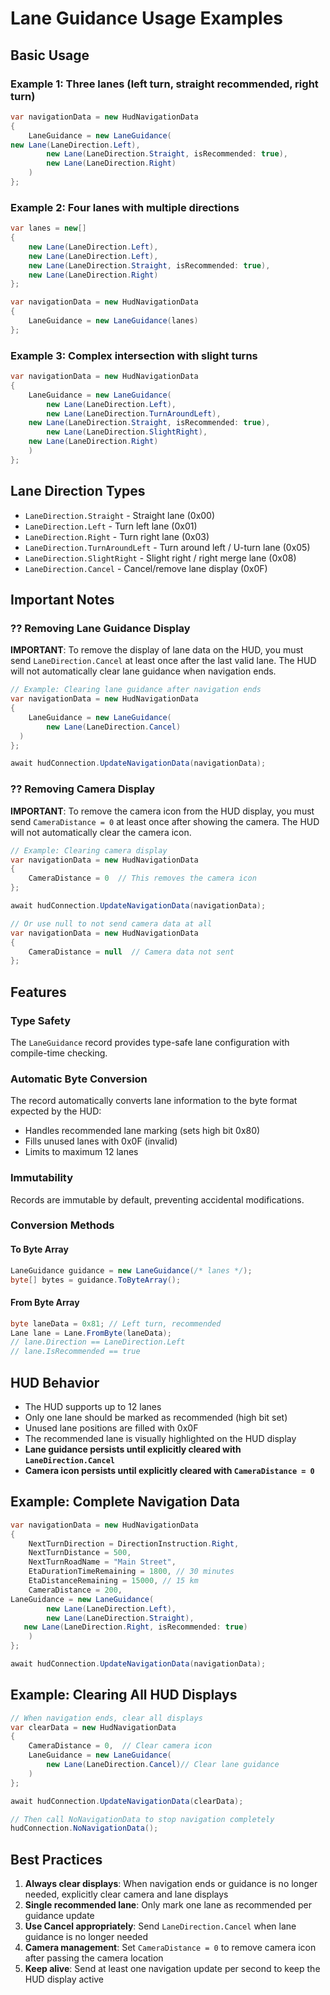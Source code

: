 # Lane Guidance Usage Examples

## Basic Usage

### Example 1: Three lanes (left turn, straight recommended, right turn)
```csharp
var navigationData = new HudNavigationData
{
    LaneGuidance = new LaneGuidance(
new Lane(LaneDirection.Left),
        new Lane(LaneDirection.Straight, isRecommended: true),
        new Lane(LaneDirection.Right)
    )
};
```

### Example 2: Four lanes with multiple directions
```csharp
var lanes = new[]
{
    new Lane(LaneDirection.Left),
    new Lane(LaneDirection.Left),
    new Lane(LaneDirection.Straight, isRecommended: true),
    new Lane(LaneDirection.Right)
};

var navigationData = new HudNavigationData
{
    LaneGuidance = new LaneGuidance(lanes)
};
```

### Example 3: Complex intersection with slight turns
```csharp
var navigationData = new HudNavigationData
{
    LaneGuidance = new LaneGuidance(
        new Lane(LaneDirection.Left),
        new Lane(LaneDirection.TurnAroundLeft),
    new Lane(LaneDirection.Straight, isRecommended: true),
        new Lane(LaneDirection.SlightRight),
    new Lane(LaneDirection.Right)
    )
};
```

## Lane Direction Types

- `LaneDirection.Straight` - Straight lane (0x00)
- `LaneDirection.Left` - Turn left lane (0x01)
- `LaneDirection.Right` - Turn right lane (0x03)
- `LaneDirection.TurnAroundLeft` - Turn around left / U-turn lane (0x05)
- `LaneDirection.SlightRight` - Slight right / right merge lane (0x08)
- `LaneDirection.Cancel` - Cancel/remove lane display (0x0F)

## Important Notes

### ?? Removing Lane Guidance Display
**IMPORTANT**: To remove the display of lane data on the HUD, you must send `LaneDirection.Cancel` at least once after the last valid lane. The HUD will not automatically clear lane guidance when navigation ends.

```csharp
// Example: Clearing lane guidance after navigation ends
var navigationData = new HudNavigationData
{
    LaneGuidance = new LaneGuidance(
        new Lane(LaneDirection.Cancel)
  )
};

await hudConnection.UpdateNavigationData(navigationData);
```

### ?? Removing Camera Display
**IMPORTANT**: To remove the camera icon from the HUD display, you must send `CameraDistance = 0` at least once after showing the camera. The HUD will not automatically clear the camera icon.

```csharp
// Example: Clearing camera display
var navigationData = new HudNavigationData
{
    CameraDistance = 0  // This removes the camera icon
};

await hudConnection.UpdateNavigationData(navigationData);

// Or use null to not send camera data at all
var navigationData = new HudNavigationData
{
    CameraDistance = null  // Camera data not sent
};
```

## Features

### Type Safety
The `LaneGuidance` record provides type-safe lane configuration with compile-time checking.

### Automatic Byte Conversion
The record automatically converts lane information to the byte format expected by the HUD:
- Handles recommended lane marking (sets high bit 0x80)
- Fills unused lanes with 0x0F (invalid)
- Limits to maximum 12 lanes

### Immutability
Records are immutable by default, preventing accidental modifications.

### Conversion Methods

#### To Byte Array
```csharp
LaneGuidance guidance = new LaneGuidance(/* lanes */);
byte[] bytes = guidance.ToByteArray();
```

#### From Byte Array
```csharp
byte laneData = 0x81; // Left turn, recommended
Lane lane = Lane.FromByte(laneData);
// lane.Direction == LaneDirection.Left
// lane.IsRecommended == true
```

## HUD Behavior

- The HUD supports up to 12 lanes
- Only one lane should be marked as recommended (high bit set)
- Unused lane positions are filled with 0x0F
- The recommended lane is visually highlighted on the HUD display
- **Lane guidance persists until explicitly cleared with `LaneDirection.Cancel`**
- **Camera icon persists until explicitly cleared with `CameraDistance = 0`**

## Example: Complete Navigation Data

```csharp
var navigationData = new HudNavigationData
{
    NextTurnDirection = DirectionInstruction.Right,
    NextTurnDistance = 500,
    NextTurnRoadName = "Main Street",
    EtaDurationTimeRemaining = 1800, // 30 minutes
    EtaDistanceRemaining = 15000, // 15 km
    CameraDistance = 200,
LaneGuidance = new LaneGuidance(
        new Lane(LaneDirection.Left),
        new Lane(LaneDirection.Straight),
   new Lane(LaneDirection.Right, isRecommended: true)
    )
};

await hudConnection.UpdateNavigationData(navigationData);
```

## Example: Clearing All HUD Displays

```csharp
// When navigation ends, clear all displays
var clearData = new HudNavigationData
{
    CameraDistance = 0,  // Clear camera icon
    LaneGuidance = new LaneGuidance(
        new Lane(LaneDirection.Cancel)// Clear lane guidance
    )
};

await hudConnection.UpdateNavigationData(clearData);

// Then call NoNavigationData to stop navigation completely
hudConnection.NoNavigationData();
```

## Best Practices

1. **Always clear displays**: When navigation ends or guidance is no longer needed, explicitly clear camera and lane displays
2. **Single recommended lane**: Only mark one lane as recommended per guidance update
3. **Use Cancel appropriately**: Send `LaneDirection.Cancel` when lane guidance is no longer needed
4. **Camera management**: Set `CameraDistance = 0` to remove camera icon after passing the camera location
5. **Keep alive**: Send at least one navigation update per second to keep the HUD display active
